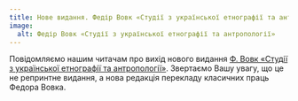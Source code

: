 ```yaml
---
title: Нове видання. Федір Вовк «Студії з української етнографії та антропології» (2015)
image:
  alt: Федір Вовк «Студії з української етнографії та антропології»
---
```


Повідомляємо нашим читачам про вихід нового видання [Ф. Вовк «Студії з української етнографії та антропології»](/books/vovk-studiji). 
Звертаємо Вашу увагу, що це не репринтне видання, а нова редакція перекладу класичних праць Федора Вовка.
